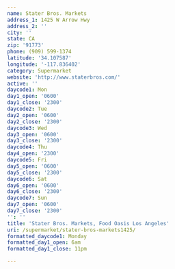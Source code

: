 ```yaml
---
name: Stater Bros. Markets
address_1: 1425 W Arrow Hwy
address_2: ''
city: ''
state: CA
zip: '91773'
phone: (909) 599-1374
latitude: '34.107587'
longitude: '-117.836402'
category: Supermarket
website: 'http://www.staterbros.com/'
active: ''
daycode1: Mon
day1_open: '0600'
day1_close: '2300'
daycode2: Tue
day2_open: '0600'
day2_close: '2300'
daycode3: Wed
day3_open: '0600'
day3_close: '2300'
daycode4: Thu
day4_open: '2300'
daycode5: Fri
day5_open: '0600'
day5_close: '2300'
daycode6: Sat
day6_open: '0600'
day6_close: '2300'
daycode7: Sun
day7_open: '0600'
day7_close: '2300'
'': ''
title: 'Stater Bros. Markets, Food Oasis Los Angeles'
uri: /supermarket/stater-bros-markets1425/
formatted_daycode1: Monday
formatted_day1_open: 6am
formatted_day1_close: 11pm

---
```

